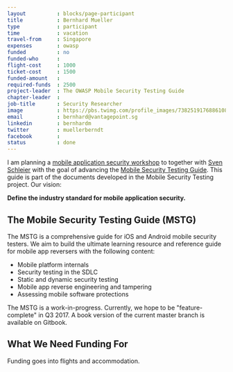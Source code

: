 ```yaml
---
layout          : blocks/page-participant
title           : Bernhard Mueller
type            : participant
time            : vacation
travel-from     : Singapore
expenses        : owasp
funded          : no
funded-who      :
flight-cost     : 1000
ticket-cost     : 1500
funded-amount   :
required-funds  : 2500
project-leader  : The OWASP Mobile Security Testing Guide
chapter-leader  :
job-title       : Security Researcher
image           : https://pbs.twimg.com/profile_images/738251917688610816/1_MzP-c2_400x400.jpg
email           : bernhard@vantagepoint.sg
linkedin        : bernhardm
twitter         : muellerberndt
facebook        :
status          : done
---
```


I am planning a [mobile application security workshop](/Working-Sessions/Mobile-Security/index.html) to together with [Sven Schleier](/Participants/need-funding/Sven-Schleier.html) with the goal of advancing the [Mobile Security Testing Guide](https://github.com/OWASP/owasp-mstg). This guide is part of the documents developed in the Mobile Security Testing project. Our vision:

**Define the industry standard for mobile application security.**

## The Mobile Security Testing Guide (MSTG)

The MSTG is a comprehensive guide for iOS and Android mobile security testers. We aim to build the ultimate learning resource and reference guide for mobile app reversers with the following content:

- Mobile platform internals
- Security testing in the SDLC
- Static and dynamic security testing
- Mobile app reverse engineering and tampering
- Assessing mobile software protections

The MSTG is a work-in-progress. Currently, we hope to be "feature-complete" in Q3 2017. A book version of the current master branch is available on Gitbook.

## What We Need Funding For

Funding goes into flights and accommodation.
